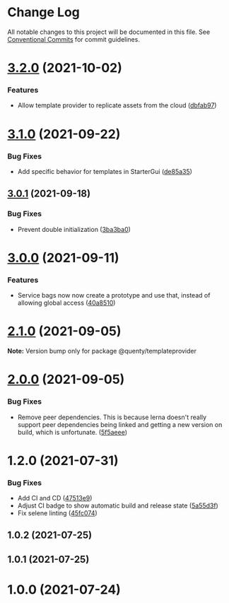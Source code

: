 # Change Log

All notable changes to this project will be documented in this file.
See [Conventional Commits](https://conventionalcommits.org) for commit guidelines.

# [3.2.0](https://github.com/Quenty/NevermoreEngine/compare/@quenty/templateprovider@3.1.0...@quenty/templateprovider@3.2.0) (2021-10-02)


### Features

* Allow template provider to replicate assets from the cloud ([dbfab97](https://github.com/Quenty/NevermoreEngine/commit/dbfab97070945c19fc0d9fb8029db54d150f1a53))





# [3.1.0](https://github.com/Quenty/NevermoreEngine/compare/@quenty/templateprovider@3.0.1...@quenty/templateprovider@3.1.0) (2021-09-22)


### Bug Fixes

* Add specific behavior for templates in StarterGui ([de85a35](https://github.com/Quenty/NevermoreEngine/commit/de85a35f24a326d91e5626f85196766a830e49d7))





## [3.0.1](https://github.com/Quenty/NevermoreEngine/compare/@quenty/templateprovider@3.0.0...@quenty/templateprovider@3.0.1) (2021-09-18)


### Bug Fixes

* Prevent double initialization ([3ba3ba0](https://github.com/Quenty/NevermoreEngine/commit/3ba3ba02c43b37065a099d7f4047f88541c3ea99))





# [3.0.0](https://github.com/Quenty/NevermoreEngine/compare/@quenty/templateprovider@2.1.0...@quenty/templateprovider@3.0.0) (2021-09-11)


### Features

* Service bags now now create a prototype and use that, instead of allowing global access ([40a8510](https://github.com/Quenty/NevermoreEngine/commit/40a85109e85d212355b3cfb1944d45bdac63202a))





# [2.1.0](https://github.com/Quenty/NevermoreEngine/compare/@quenty/templateprovider@2.0.0...@quenty/templateprovider@2.1.0) (2021-09-05)

**Note:** Version bump only for package @quenty/templateprovider





# [2.0.0](https://github.com/Quenty/NevermoreEngine/compare/@quenty/templateprovider@1.2.0...@quenty/templateprovider@2.0.0) (2021-09-05)


### Bug Fixes

* Remove peer dependencies. This is because lerna doesn't really support peer dependencies being linked and getting a new version on build, which is unfortunate. ([5f5aeee](https://github.com/Quenty/NevermoreEngine/commit/5f5aeeea8de9975435309e53679f0ef7064f9dd0))





# 1.2.0 (2021-07-31)


### Bug Fixes

* Add CI and CD ([47513e9](https://github.com/Quenty/NevermoreEngine/commit/47513e9b568162707534af132396dd8756947dd3))
* Adjust CI badge to show automatic build and release state ([5a55d3f](https://github.com/Quenty/NevermoreEngine/commit/5a55d3f19bf8d66a760d67da9b56ed47fab74656))
* Fix selene linting ([45fc074](https://github.com/Quenty/NevermoreEngine/commit/45fc07489ee59127ac6582689f19a0e87c1e5b5a))



## 1.0.2 (2021-07-25)



## 1.0.1 (2021-07-25)



# 1.0.0 (2021-07-24)
